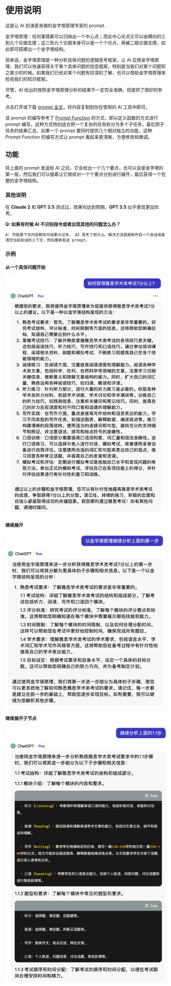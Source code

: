 # 使用说明

这是让 AI 扮演麦肯锡的金字塔原理专家的 prompt.

金字塔原理：任何事情都可以归纳出一个中心点；而此中心论点又可以由横向的三到九个论据支撑；这三到九个论据本身可以是一个个论点，再被二级论据支撑，如此即可搭建出一个金字塔结构。

简单说，金字塔原理是一种分析具体问题的逻辑思考框架。让 AI 应用金字塔原理，我们可以快速获得关于某个具体问题的信息框架，特别是当我们对某个问题知之甚少的时候。如果我们已经对某个问题有较深的了解，也可以借助金字塔原理来检视我们的知识框架。

尽管，AI 给出的按照金字塔原理分析的结果不一定完全准确，但提供了很好的参考。

点击打开或下载 [prompt 全文](./prompt_pyramid_principle.txt)，将内容复制到你在使用的 AI 工具中即可。

该 prompt 的编写参考了 [Prompt Function](https://www.promptingguide.ai/applications/pf) 的方式，即以定义函数的方式进行 prompt 编写。这种方式特别适合把一个复杂的任务拆分为多个子任务，最后把子任务的结果汇总。如果一个 prompt 要同时提供几个相对独立的功能，这种 Prompt Function 的编写方式让 prompt 看起来更清晰，方便修改和微调。

## 功能

将上面的 prompt 发送给 AI 之后，它会给出一个几个要点，也可以说是金字塔的第一层，然后我们可以接着让它继续对一个个要点分别进行展开，最后获得一个完整的金字塔结构。

### 其他说明

在 **Claude 2** 和 **GPT 3.5** 测试过，效果均达到预期，**GPT 3.5** 似乎表现更加优秀。

**Q: 如果有时候 AI 不识别指令或者出现其他的问题怎么办？**

```
A: 可能是下文内容聊天内容累计过多， AI 丢失了部分上。解决方法就是新开启一个会话或者清空当前会话的上下文，然后重新发送 prompt。
```

### 示例

#### 从一个具体问题开始

 ![具体问题](./step1.png)

#### 继续展开

 ![继续展开](./step2.png)

#### 继续展开子节点

 ![继续展开子节点](./step3.png)